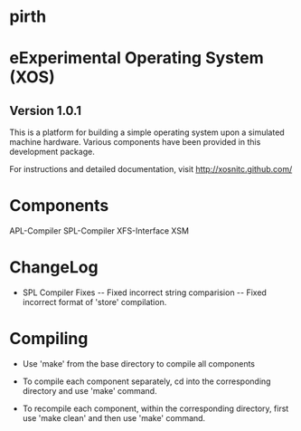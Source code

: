# pirth
eExperimental Operating System (XOS)
===================================
Version 1.0.1
--------------
This is a platform for building a simple operating system upon a simulated machine hardware. Various components have been provided in this development package. 

For instructions and detailed documentation, visit
http://xosnitc.github.com/


Components
==========
APL-Compiler
SPL-Compiler
XFS-Interface
XSM

ChangeLog
=========
* SPL Compiler Fixes
	-- Fixed incorrect string comparision
	-- Fixed incorrect format of 'store' compilation.

Compiling
=========
* Use 'make' from the base directory to compile all components

* To compile each component separately, cd into the corresponding directory
and use 'make' command.

* To recompile each component, within the corresponding directory, first use 'make clean' and then use 'make' command.


